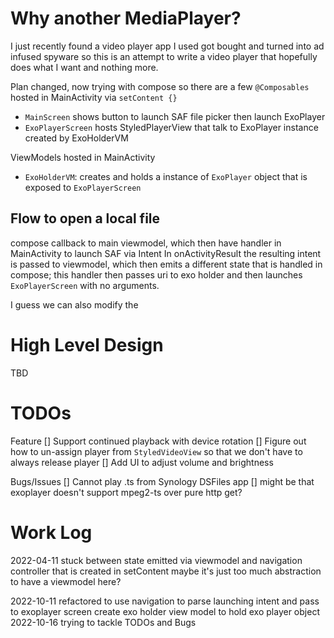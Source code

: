 # Why another MediaPlayer?

I just recently found a video player app I used got bought and turned into ad infused spyware so this is an attempt to write a video player that hopefully does what I want and nothing more.

Plan changed, now trying with compose so there are a few `@Composables` hosted in MainActivity via `setContent {}`
- `MainScreen` shows button to launch SAF file picker then launch ExoPlayer
- `ExoPlayerScreen` hosts StyledPlayerView that talk to ExoPlayer instance created by ExoHolderVM 

ViewModels hosted in MainActivity
- `ExoHolderVM`: creates and holds a instance of `ExoPlayer` object that is exposed to `ExoPlayerScreen`


## Flow to open a local file

compose callback to main viewmodel, which then have handler in MainActivity to launch SAF via Intent
In onActivityResult the resulting intent is passed to viewmodel, which then emits a different state
that is handled in compose; this handler then passes uri to exo holder and then launches 
`ExoPlayerScreen` with no arguments.

I guess we can also modify the 


# High Level Design

TBD

# TODOs

Feature
[] Support continued playback with device rotation
    []  Figure out how to un-assign player from `StyledVideoView` so that we don't
        have to always release player
[] Add UI to adjust volume and brightness 

Bugs/Issues
[] Cannot play .ts from Synology DSFiles app
    [] might be that exoplayer doesn't support mpeg2-ts over pure http get?


# Work Log

2022-04-11  stuck between state emitted via viewmodel and navigation controller that is created in setContent
            maybe it's just too much abstraction to have a viewmodel here?

2022-10-11  refactored to use navigation to parse launching intent and pass to exoplayer screen
            create exo holder view model to hold exo player object
2022-10-16  trying to tackle TODOs and Bugs